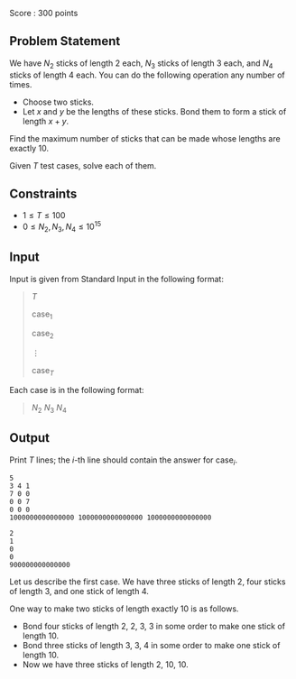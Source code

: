 Score : $300$ points

## Problem Statement

We have $N_2$ sticks of length $2$ each, $N_3$ sticks of length $3$ each, and $N_4$ sticks of length $4$ each. You can do the following operation any number of times.

- Choose two sticks.
- Let $x$ and $y$ be the lengths of these sticks. Bond them to form a stick of length $x+y$.

Find the maximum number of sticks that can be made whose lengths are exactly $10$.

Given $T$ test cases, solve each of them.

## Constraints

- $1\leq T\leq 100$
- $0\leq N_2, N_3, N_4\leq 10^{15}$

## Input

Input is given from Standard Input in the following format:

> $T$
> 
> $\text{case}_1$
> 
> $\text{case}_2$
> 
> $\vdots$
> 
> $\text{case}_T$

Each case is in the following format:

> $N_2$ $N_3$ $N_4$

## Output

Print $T$ lines; the $i$-th line should contain the answer for $\text{case}_i$.

```input1
5
3 4 1
7 0 0
0 0 7
0 0 0
1000000000000000 1000000000000000 1000000000000000
```

```output1
2
1
0
0
900000000000000
```

Let us describe the first case.
We have three sticks of length $2$, four sticks of length $3$, and one stick of length $4$.

One way to make two sticks of length exactly $10$ is as follows.

- Bond four sticks of length $2$, $2$, $3$, $3$ in some order to make one stick of length $10$.
- Bond three sticks of length $3$, $3$, $4$ in some order to make one stick of length $10$.
- Now we have three sticks of length $2$, $10$, $10$.